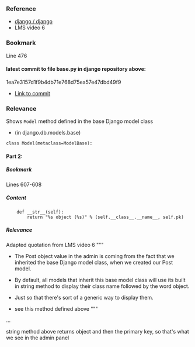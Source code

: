 ### Reference
-  [django / django](https://github.com/django/django/blob/main/django/db/models/base.py)
- LMS video 6

### Bookmark
Line 476
#### latest commit to file base.py in django repository above:
1ea7e3157d1f9b4db71e768d75ea57e47dbd49f9

- [Link to commit](https://github.com/django/django/commit/1ea7e3157d1f9b4db71e768d75ea57e47dbd49f9)

### Relevance

Shows `Model` method defined in the base Django model class
- (in django.db.models.base)

```
class Model(metaclass=ModelBase):
```

#### Part 2:

##### Bookmark
Lines 607-608

##### Content

```
    def __str__(self):
        return "%s object (%s)" % (self.__class__.__name__, self.pk)

```

##### Relevance

Adapted quotation from LMS video 6
"""
- The Post object value in the admin
is coming from the fact that we 
inherited the base Django 
model class, 
when we created our Post model.

- By default,
all models that inherit this base model class
will use its built in string method
to display their class name 
followed by the word object.

- Just so that there's sort of a generic way
to display them.

- see this method defined above 
"""

...

string method above returns object and then the 
primary key,
so that's what we see in the admin panel